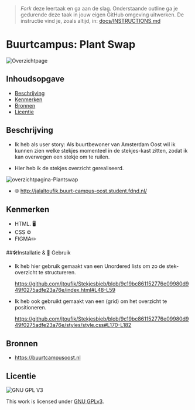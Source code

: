 > _Fork_ deze leertaak en ga aan de slag. Onderstaande outline ga je gedurende deze taak in jouw eigen GitHub omgeving uitwerken. De instructie vind je, zoals altijd, in: [docs/INSTRUCTIONS.md](docs/INSTRUCTIONS.md)

# Buurtcampus: Plant Swap
<!-- Geef je project een titel en schrijf in één zin wat het is -->
![Overzichtpage](https://user-images.githubusercontent.com/112856590/195826941-4a47959a-d0d7-477f-ba03-08e9cb6c673b.png)

## Inhoudsopgave

  * [Beschrijving](#beschrijving)
  * [Kenmerken](#kenmerken)
  * [Bronnen](#bronnen)
  * [Licentie](#licentie)

## Beschrijving

* Ik heb als user story: Als buurtbewoner van Amsterdam Oost wil ik kunnen zien welke stekjes momenteel in de stekjes-kast zitten, zodat ik kan overwegen een stekje om te ruilen.

* Hier heb ik de stekjes overzicht gerealiseerd.

![overzichtpagina-Plantswap](https://user-images.githubusercontent.com/112856590/195827091-17647cac-0cca-41c4-ad81-494d6283fceb.png)


* 🌐 http://jalaltoufik.buurt-campus-oost.student.fdnd.nl/



## Kenmerken
<!-- Bij Kenmerken staat welke technieken zijn gebruikt en hoe. Wat is de HTML structuur? Wat zijn de belangrijkste dingen in CSS? Wat is er met Javascript gedaan en hoe? Misschien heb je een framwork of library gebruikt? -->
* HTML. 🖥️ 
* CSS ⚙️
* FIGMA✏️

##🛠Installatie & 🔋 Gebruik

* Ik heb hier gebruik gemaakt van een Unordered lists om zo de stek-overzicht te structureren. 

  https://github.com/jtoufik/Stekjesbieb/blob/9c19bc861152776e09980d949f0275adfe23a76e/index.html#L48-L59

* Ik heb ook gebruikt gemaakt van een (grid) om het overzicht te positioneren.

  https://github.com/jtoufik/Stekjesbieb/blob/9c19bc861152776e09980d949f0275adfe23a76e/styles/style.css#L170-L182

## Bronnen

* https://buurtcampusoost.nl

## Licentie

![GNU GPL V3](https://www.gnu.org/graphics/gplv3-127x51.png)

This work is licensed under [GNU GPLv3](./LICENSE).
